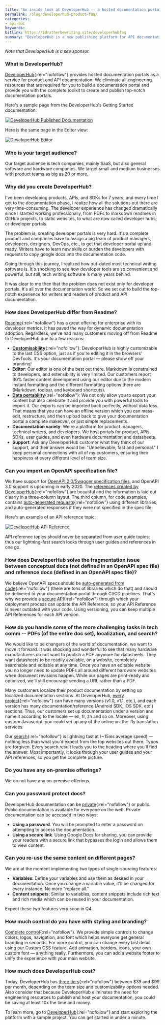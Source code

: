 ```yaml
---
title: "An inside look at DeveloperHub -- a hosted documentation portal for API docs"
permalink: /blog/developerhub-product-faq/
categories:
- api-doc
keywords:
bitlink: https://idratherbewriting.site/developerhubfaq
summary: "DeveloperHub is a new publishing platform for API documentation that lets you combine your API reference information with tutorials and other documentation, complete with search, branding, navigation, and other features in a developer portal. In this post, I asked Zaid Daba'een, CEO & Founder of DeveloperHub, to share a bit of info about DeveloperHub."
---
```


*Note that DeveloperHub is a site sponsor.*

### What is DeveloperHub?

[DeveloperHub](https://developerhub.io/?utm_source=idratherbewriting&utm_medium=hibanner&utm_campaign=c1){:rel="nofollow"} provides hosted documentation portals as a service for product and API documentation. We eliminate all engineering resources that are required for you to build a documentation portal and provide you with the complete toolkit to create and publish top-notch documentation portals.

Here's a sample page from the DeveloperHub's Getting Started documentation:

<a href="https://docs.developerhub.io/v1.0/support-center/getting-started" rel="nofollow"><img src="https://idratherbewritingmedia.com/images/developerhubscreenshot1.png" style="border: 1px solid #dedede;" alt="DeveloperHub Published Documentation" /></a>

Here is the same page in the Editor view:

<img src="https://idratherbewritingmedia.com/images/developerhubscreenshot2.png" style="border: 1px solid #dedede;" alt="DeveloperHub Editor" />

### Who is your target audience?

Our target audience is tech companies, mainly SaaS, but also general software and hardware companies. We target small and medium businesses with product teams as big as 20 or more.

### Why did you create DeveloperHub?

I've been developing products, APIs, and SDKs for 7 years, and every time I get to the documentation phase, I realize how all the solutions out there are very time-consuming. The developer experience has changed dramatically since I started working professionally, from PDFs to markdown readmes in GitHub projects, to static websites, to what are now called developer hubs, or developer portals.

The problem is, creating developer portals is very hard. It's a complete product and companies have to assign a big team of product managers, developers, designers, DevOps, etc., to get that developer portal up and ready. Writers have to learn new skills or burden the developers with requests to copy google docs into the documentation code.

Going through this journey, I realized how out-dated most technical writing software is. It's shocking to see how developer tools are so convenient and powerful, but still, tech writing software is many years behind.

It was clear to me then that the problem does not exist only for developer portals. It's all over the documentation world. So we set out to build the top-notch experience for writers and readers of product and API documentation.

### How does DeveloperHub differ from Readme?

[Readme](https://readme.io){:rel="nofollow"} has a great offering for enterprise with its developer metrics. It has paved the way for dynamic documentation adoption. Regardless, we've had many customers moving off from Readme to DeveloperHub due to a few reasons:

* [**Customisability**](https://docs.developerhub.io/support-center/customising-visuals){:rel="nofollow"}: DeveloperHub is highly customizable to the last CSS option, just as if you're editing it in the browsers' DevTools. It's your documentation portal &mdash; please show off your branding!
* **Editor**: Our editor is one of the best out there. Markdown is constrained to developers, and extensibility is very limited. Our customers report 30% faster content development using our editor due to the modern instant formatting and the different formatting options there are (Markdown, toolbar, and keyboard shortcuts).
* [**Data portability**](https://docs.developerhub.io/support-center/exporting-documentation){:rel="nofollow"}: We not only allow you to export your content but also celebrate it and provide you with powerful tools to export it. Our exports can be imported back perfectly, without data loss. That means that you can have an offline version which you can mass-edit, restructure, and then upload back to give your documentation portal a complete makeover, or just simple replacements.
* **Documentation variety**: We're a platform for product managers, technical writers, and developers. We host portals for product, APIs, SDKs, user guides, and even hardware documentation and datasheets.
* **Support**: Ask any DeveloperHub customer what they think of our support, and their answer would be: "Unbelievable, fast and personal." I keep personal connections with all of my customers, ensuring their happiness at every different level of team size.

### Can you import an OpenAPI specification file?

We have support for [OpenAPI 2.0/Swagger specification files](/learnapidoc/pubapis_swagger_intro.html), and OpenAPI 3.0 support is upcoming in early 2020. The [references created by DeveloperHub](https://docs.developerhub.io/support-center/api-references){:rel="nofollow"} are beautiful and the information is laid out clearly in a three-column layout. The third column, for code examples, contains [auto-generated requests](https://docs.developerhub.io/support-center/code-generation){:rel="nofollow"} using different libraries, and auto-generated responses if they were not specified in the spec file.

Here's an example of an API reference topic:

<a href="https://docs.developerhub.io/api/ref#getlists-all-project-versions" rel="nofollow"><img src="https://idratherbewritingmedia.com/images/developerhubscreenshot3.png" style="border: 1px solid #dedede;" alt="DeveloperHub API Reference" /></a>

API reference topics should never be separated from user guide topics; thus our lightning-fast search looks through user guides and references in one go.

### How does DeveloperHub solve the fragmentation issue between conceptual docs (not defined in an OpenAPI spec file) and reference docs (defined in an OpenAPI spec file)?

We believe OpenAPI specs should be [auto-generated from code](https://docs.developerhub.io/support-center/view-references#generators){:rel="nofollow"} (there are tons of libraries which do that) and should be delivered to your documentation portal through CI/CD pipelines. That's why we provide a [secure API](https://docs.developerhub.io/api/ref){:rel="nofollow"} through which your deployment process can update the API Reference, so your API Reference is never outdated with your code. Using versioning, you can keep multiple API References for each API version.

### How do you handle some of the more challenging tasks in tech comm -- PDFs (of the entire doc set), localization, and search?

We would like to be changers of the world of documentation, we want to move it forward. It was shocking and wonderful to see that many hardware manufacturers do not want to publish a PDF anymore for datasheets. They want datasheets to be readily available, on a website, completely searchable and editable at any time. Once you have an editable website, you no longer need to update PDFs all around different hardware websites when document revisions happen. While our pages are print-ready and optimized, we'll still encourage sending a URL rather than a PDF.

Many customers localize their product documentation by setting up localized documentation sections. At DeveloperHub, [every project](https://docs.developerhub.io/support-center/project-structure){:rel="nofollow"} can have many versions (v1.0, v1.1, etc.), and each version has many documentation/reference (Android SDK, iOS SDK, etc.) sections. Thus, our customers set up documentation under a version and name it according to the locale &mdash; en, fr, zh and so on. Moreover, using custom Javascript, you could set up any of the online on-the-fly translation services.

Our [search](https://docs.developerhub.io/support-center/using-search){:rel="nofollow"} is lightning fast at (~15ms average speed) &mdash; nothing less than what you'd expect from the top websites out there. Typos are forgiven. Every search result leads you to the heading where you'll find the answer. Most importantly, it looks through your user guides and your API references, so you get the complete picture.

### Do you have any on-premise offerings?

We do not have any on-premise offerings.

### Can you password protect docs?

DeveloperHub documentation can be [private](https://docs.developerhub.io/support-center/password-protection){:rel="nofollow"} or public. Public documentation is available for everyone on the web. Private documentation can be accessed in two ways:
* **Using a password**. You will be prompted to enter a password on attempting to access the documentation.
* **Using a secure link**. Using Google Docs for sharing, you can provide your readers with a secure link that bypasses the login and allows them to view content.

### Can you re-use the same content on different pages?

We are at the moment implementing two types of single-sourcing features:
* **Variables**: Define your variables and use them as desired in your documentation. Once you change a variable value, it'll be changed for every instance. No more "replace all."
* **Content snippets**: Similar to variables, content snippets include rich text and rich media which can be reused in your documentation.

Expect these two features very soon in Q4.  

### How much control do you have with styling and branding?

[Complete control](https://docs.developerhub.io/support-center/customising-visuals){:rel="nofollow"}. We provide simple controls to change colors, logos, navigation, and font which helps everyone get general branding in seconds. For more control, you can change every last detail using our Custom CSS feature. Add animation, borders, icons, your own custom font &mdash; anything really. Furthermore, you can add a website footer to unify the experience with your main website.

### How much does DeveloperHub cost?

Today, DeveloperHub has [three tiers](https://developerhub.io/pricing){:rel="nofollow"} between $39 and $99 per month, depending on the team size and customizability options needed. Also consider that because DeveloperHub eliminates the need for engineering resources to publish and host your documentation, you could be saving at least 10x the time and money.

To learn more, go to [DeveloperHub](https://developerhub.io/?utm_source=idratherbewriting&utm_medium=hibanner&utm_campaign=c1){:rel="nofollow"} and start exploring the platform with a sample project. You can get started in under a minute.
